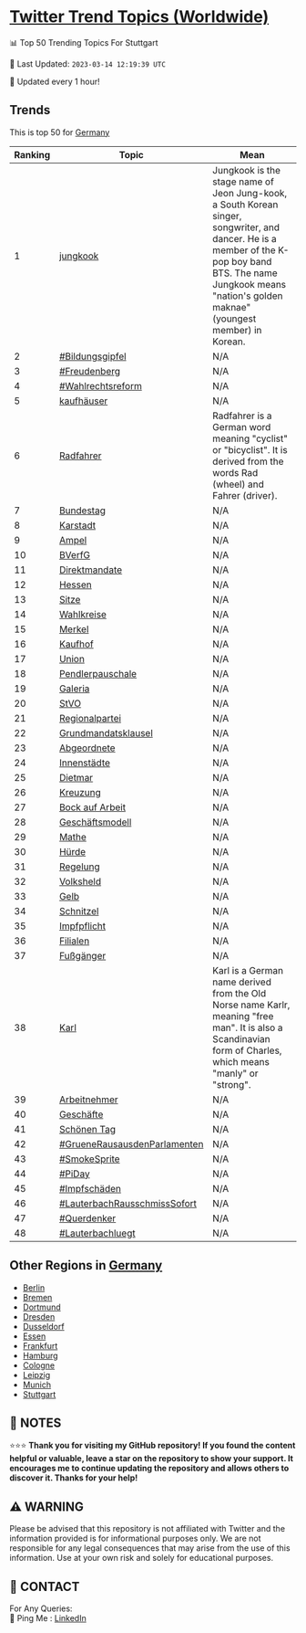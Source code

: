 [Twitter Trend Topics (Worldwide)](https://github.com/ErcinDedeoglu/Twitter-Trend-Topics)
==========


📊 Top 50 Trending Topics For Stuttgart

📆 Last Updated: `2023-03-14 12:19:39 UTC`

🔧 Updated every 1 hour!


## Trends

This is top 50 for [Germany](</Germany>)

| Ranking | Topic | Mean |
| ------- | ------------ | ------------ |
| 1 | [jungkook](http://twitter.com/search?q=jungkook) | Jungkook is the stage name of Jeon Jung-kook, a South Korean singer, songwriter, and dancer. He is a member of the K-pop boy band BTS. The name Jungkook means "nation's golden maknae" (youngest member) in Korean. |
| 2 | [#Bildungsgipfel](http://twitter.com/search?q=%23Bildungsgipfel) | N/A |
| 3 | [#Freudenberg](http://twitter.com/search?q=%23Freudenberg) | N/A |
| 4 | [#Wahlrechtsreform](http://twitter.com/search?q=%23Wahlrechtsreform) | N/A |
| 5 | [kaufhäuser](http://twitter.com/search?q=kaufh%c3%a4user) | N/A |
| 6 | [Radfahrer](http://twitter.com/search?q=Radfahrer) | Radfahrer is a German word meaning "cyclist" or "bicyclist". It is derived from the words Rad (wheel) and Fahrer (driver). |
| 7 | [Bundestag](http://twitter.com/search?q=Bundestag) | N/A |
| 8 | [Karstadt](http://twitter.com/search?q=Karstadt) | N/A |
| 9 | [Ampel](http://twitter.com/search?q=Ampel) | N/A |
| 10 | [BVerfG](http://twitter.com/search?q=BVerfG) | N/A |
| 11 | [Direktmandate](http://twitter.com/search?q=Direktmandate) | N/A |
| 12 | [Hessen](http://twitter.com/search?q=Hessen) | N/A |
| 13 | [Sitze](http://twitter.com/search?q=Sitze) | N/A |
| 14 | [Wahlkreise](http://twitter.com/search?q=Wahlkreise) | N/A |
| 15 | [Merkel](http://twitter.com/search?q=Merkel) | N/A |
| 16 | [Kaufhof](http://twitter.com/search?q=Kaufhof) | N/A |
| 17 | [Union](http://twitter.com/search?q=Union) | N/A |
| 18 | [Pendlerpauschale](http://twitter.com/search?q=Pendlerpauschale) | N/A |
| 19 | [Galeria](http://twitter.com/search?q=Galeria) | N/A |
| 20 | [StVO](http://twitter.com/search?q=StVO) | N/A |
| 21 | [Regionalpartei](http://twitter.com/search?q=Regionalpartei) | N/A |
| 22 | [Grundmandatsklausel](http://twitter.com/search?q=Grundmandatsklausel) | N/A |
| 23 | [Abgeordnete](http://twitter.com/search?q=Abgeordnete) | N/A |
| 24 | [Innenstädte](http://twitter.com/search?q=Innenst%c3%a4dte) | N/A |
| 25 | [Dietmar](http://twitter.com/search?q=Dietmar) | N/A |
| 26 | [Kreuzung](http://twitter.com/search?q=Kreuzung) | N/A |
| 27 | [Bock auf Arbeit](http://twitter.com/search?q=Bock+auf+Arbeit) | N/A |
| 28 | [Geschäftsmodell](http://twitter.com/search?q=Gesch%c3%a4ftsmodell) | N/A |
| 29 | [Mathe](http://twitter.com/search?q=Mathe) | N/A |
| 30 | [Hürde](http://twitter.com/search?q=H%c3%bcrde) | N/A |
| 31 | [Regelung](http://twitter.com/search?q=Regelung) | N/A |
| 32 | [Volksheld](http://twitter.com/search?q=Volksheld) | N/A |
| 33 | [Gelb](http://twitter.com/search?q=Gelb) | N/A |
| 34 | [Schnitzel](http://twitter.com/search?q=Schnitzel) | N/A |
| 35 | [Impfpflicht](http://twitter.com/search?q=Impfpflicht) | N/A |
| 36 | [Filialen](http://twitter.com/search?q=Filialen) | N/A |
| 37 | [Fußgänger](http://twitter.com/search?q=Fu%c3%9fg%c3%a4nger) | N/A |
| 38 | [Karl](http://twitter.com/search?q=Karl) | Karl is a German name derived from the Old Norse name Karlr, meaning "free man". It is also a Scandinavian form of Charles, which means "manly" or "strong". |
| 39 | [Arbeitnehmer](http://twitter.com/search?q=Arbeitnehmer) | N/A |
| 40 | [Geschäfte](http://twitter.com/search?q=Gesch%c3%a4fte) | N/A |
| 41 | [Schönen Tag](http://twitter.com/search?q=Sch%c3%b6nen+Tag) | N/A |
| 42 | [#GrueneRausausdenParlamenten](http://twitter.com/search?q=%23GrueneRausausdenParlamenten) | N/A |
| 43 | [#SmokeSprite](http://twitter.com/search?q=%23SmokeSprite) | N/A |
| 44 | [#PiDay](http://twitter.com/search?q=%23PiDay) | N/A |
| 45 | [#Impfschäden](http://twitter.com/search?q=%23Impfsch%c3%a4den) | N/A |
| 46 | [#LauterbachRausschmissSofort](http://twitter.com/search?q=%23LauterbachRausschmissSofort) | N/A |
| 47 | [#Querdenker](http://twitter.com/search?q=%23Querdenker) | N/A |
| 48 | [#Lauterbachluegt](http://twitter.com/search?q=%23Lauterbachluegt) | N/A |



## Other Regions in [Germany](</Germany>)

* [Berlin](</Germany/Berlin.md>)
* [Bremen](</Germany/Bremen.md>)
* [Dortmund](</Germany/Dortmund.md>)
* [Dresden](</Germany/Dresden.md>)
* [Dusseldorf](</Germany/Dusseldorf.md>)
* [Essen](</Germany/Essen.md>)
* [Frankfurt](</Germany/Frankfurt.md>)
* [Hamburg](</Germany/Hamburg.md>)
* [Cologne](</Germany/Cologne.md>)
* [Leipzig](</Germany/Leipzig.md>)
* [Munich](</Germany/Munich.md>)
* [Stuttgart](</Germany/Stuttgart.md>)



## 📝 NOTES

⭐⭐⭐ **Thank you for visiting my GitHub repository! If you found the content helpful or valuable, leave a star on the repository to show your support. It encourages me to continue updating the repository and allows others to discover it. Thanks for your help!**


## ⚠️ WARNING

Please be advised that this repository is not affiliated with Twitter and the information provided is for informational purposes only. We are not responsible for any legal consequences that may arise from the use of this information. Use at your own risk and solely for educational purposes.


## 📨 CONTACT

 For Any Queries:  
            🏓 Ping Me : [LinkedIn](https://www.linkedin.com/in/ercindedeoglu/)
